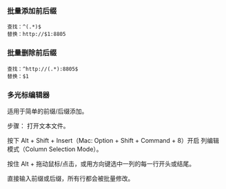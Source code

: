 ### 批量添加前后缀
```
查找：^(.*)$
替换：http://$1:8805
```
### 批量删除前后缀
```
查找：^http://(.*):8805$
替换：$1
```


### 多光标编辑器
适用于简单的前缀/后缀添加。

步骤：
打开文本文件。

按下 Alt + Shift + Insert（Mac: Option + Shift + Command + 8）开启 列编辑模式（Column Selection Mode）。

按住 Alt + 拖动鼠标/点击，或用方向键选中一列的每一行开头或结尾。

直接输入前缀或后缀，所有行都会被批量修改。